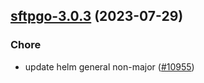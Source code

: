 

## [sftpgo-3.0.3](https://github.com/truecharts/charts/compare/sftpgo-3.0.2...sftpgo-3.0.3) (2023-07-29)

### Chore

- update helm general non-major ([#10955](https://github.com/truecharts/charts/issues/10955))
  
  